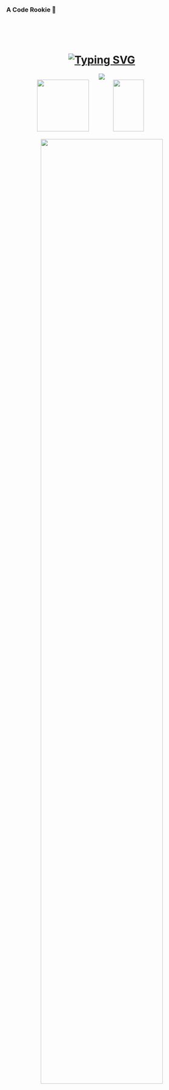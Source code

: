 ### A Code Rookie 👋
<br>
<br>
<br>
<h1 align="center">
  <a href="https://git.io/typing-svg">
    <img src="https://readme-typing-svg.herokuapp.com?center=true&Center=true&font=Fira+Code&size=36&pause=1000&color=300CF7&width=435&lines=LOVE+NEVER+EDNS" alt="Typing   SVG" />
  </a>
</h1>

<!-- 贪吃蛇代码贡献图 -->
<div align="center"><img src="https://cdn.jsdelivr.net/gh/sun0225SUN/sun0225SUN/contribution-snake/github-contribution-grid-snake.svg" /></div>


<!-- GitHub数据统计 -->
<div align="center">
  <img height="137px" src="https://github-readme-stats.vercel.app/api?username=Lanbai-eleven&hide_title=true&hide_border=true&show_icons=trueline_height=21&theme=tokyonight&include_all_commits=true&count_private=true" />
  <img height="137px" width="40%" src="https://github-readme-stats.vercel.app/api/top-langs/?username=Lanbai-eleven&hide_title=true&hide_border=true&layout=compact&langs_count=6&theme=tokyonight&count_private=true" />
</div>
<br>

<div align="center"> <img height="80%" width="80%" src="https://activity-graph.herokuapp.com/graph?username=Lanbai-eleven&theme=rogue" /> </div>

